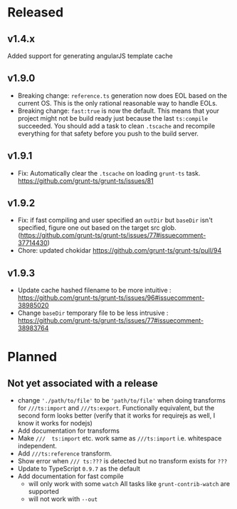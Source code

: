 # Released

## v1.4.x 
Added support for generating angularJS template cache

## v1.9.0 
* Breaking change: `reference.ts` generation now does EOL based on the current OS. This is the only rational reasonable way to handle EOLs. 
* Breaking change: `fast:true` is now the default. This means that your project might not be build ready just because the last `ts:compile` succeeded. You should add a task to clean `.tscache` and recompile everything for that safety before you push to the build server.

## v1.9.1 
* Fix: Automatically clear the `.tscache` on loading `grunt-ts` task. https://github.com/grunt-ts/grunt-ts/issues/81

## v1.9.2
* Fix: if fast compiling and user specified an `outDir` but `baseDir` isn't specified, figure one out based on the target src glob. (https://github.com/grunt-ts/grunt-ts/issues/77#issuecomment-37714430)
* Chore: updated chokidar https://github.com/grunt-ts/grunt-ts/pull/94

## v1.9.3
* Update cache hashed filename to be more intuitive : https://github.com/grunt-ts/grunt-ts/issues/96#issuecomment-38985020
* Change `baseDir` temporary file to be less intrusive : https://github.com/grunt-ts/grunt-ts/issues/77#issuecomment-38983764

# Planned

## Not yet associated with a release
* change `'./path/to/file'` to be `'path/to/file'` when doing transforms for `///ts:import` and `///ts:export`. Functionally equivalent, but the second form looks better (verify that it works for requirejs as well, I know it works for nodejs)
* Add documentation for transforms 
* Make `///  ts:import` etc. work same as `///ts:import` i.e. whitespace independent. 
* Add `///ts:reference` transform. 
* Show error when `/// ts:???` is detected but no transform exists for `???`
* Update to TypeScript `0.9.7` as the default
* Add documentation for fast compile 
	* will only work with some `watch` All tasks like `grunt-contrib-watch` are supported
	* will not work with `--out`

